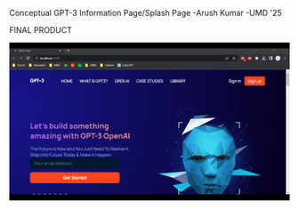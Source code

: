 Conceptual GPT-3 Information Page/Splash Page
-Arush Kumar
-UMD '25

FINAL PRODUCT

![](https://github.com/02Arush/-ReactJS--Responsive-GPT3-CONCEPT/blob/main/final-product-img/GPT-3-ReactJS-Concept.gif?raw=true)
